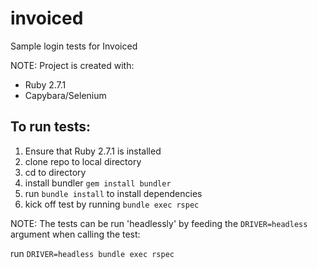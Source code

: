 # invoiced
Sample login tests for Invoiced

NOTE: Project is created with:
 * Ruby 2.7.1
 * Capybara/Selenium

## To run tests:
  1. Ensure that Ruby 2.7.1 is installed
  2. clone repo to local directory
  3. cd to directory
  4. install bundler `gem install bundler`
  5. run `bundle install` to install dependencies
  6. kick off test by running `bundle exec rspec`

NOTE: The tests can be run 'headlessly' by feeding the 
`DRIVER=headless` argument when calling the test:

run `DRIVER=headless bundle exec rspec`